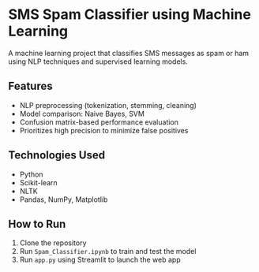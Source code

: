 # SMS Spam Classifier using Machine Learning

A machine learning project that classifies SMS messages as spam or ham using NLP techniques and supervised learning models.

## Features
- NLP preprocessing (tokenization, stemming, cleaning)
- Model comparison: Naive Bayes, SVM
- Confusion matrix-based performance evaluation
- Prioritizes high precision to minimize false positives

## Technologies Used
- Python
- Scikit-learn
- NLTK
- Pandas, NumPy, Matplotlib

## How to Run
1. Clone the repository
2. Run `Spam_Classifier.ipynb` to train and test the model
3. Run `app.py` using Streamlit to launch the web app
